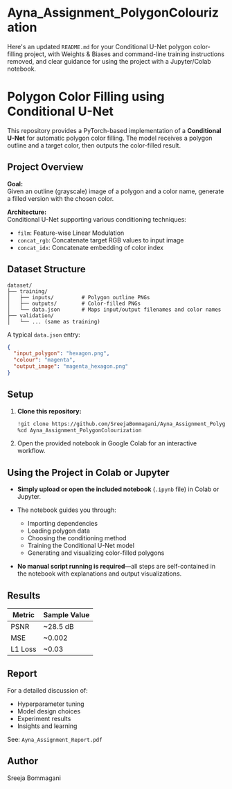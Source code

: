 # Ayna_Assignment_PolygonColourization
Here's an updated `README.md` for your Conditional U-Net polygon color-filling project, with Weights & Biases and command-line training instructions removed, and clear guidance for using the project with a Jupyter/Colab notebook.

#  Polygon Color Filling using Conditional U-Net

This repository provides a PyTorch-based implementation of a **Conditional U-Net** for automatic polygon color filling. The model receives a polygon outline and a target color, then outputs the color-filled result.

##  Project Overview

**Goal:**  
Given an outline (grayscale) image of a polygon and a color name, generate a filled version with the chosen color.

**Architecture:**  
Conditional U-Net supporting various conditioning techniques:
- `film`: Feature-wise Linear Modulation
- `concat_rgb`: Concatenate target RGB values to input image
- `concat_idx`: Concatenate embedding of color index

##  Dataset Structure

```
dataset/
├── training/
│   ├── inputs/         # Polygon outline PNGs
│   ├── outputs/        # Color-filled PNGs
│   └── data.json       # Maps input/output filenames and color names
├── validation/
│   └── ... (same as training)
```
A typical `data.json` entry:
```json
{
  "input_polygon": "hexagon.png",
  "colour": "magenta",
  "output_image": "magenta_hexagon.png"
}
```

##  Setup

1. **Clone this repository:**
   ```bash
   !git clone https://github.com/SreejaBommagani/Ayna_Assignment_PolygonColourization.git
   %cd Ayna_Assignment_PolygonColourization

   ```
2.  Open the provided notebook in Google Colab for an interactive workflow.

##  Using the Project in Colab or Jupyter

- **Simply upload or open the included notebook** (`.ipynb` file) in Colab or Jupyter.
- The notebook guides you through:
  - Importing dependencies
  - Loading polygon data
  - Choosing the conditioning method
  - Training the Conditional U-Net model
  - Generating and visualizing color-filled polygons
  
- **No manual script running is required**—all steps are self-contained in the notebook with explanations and output visualizations.

##  Results

| Metric   | Sample Value |
|----------|--------------|
| PSNR     | ~28.5 dB     |
| MSE      | ~0.002       |
| L1 Loss  | ~0.03        |

##  Report

For a detailed discussion of:
- Hyperparameter tuning
- Model design choices
- Experiment results
- Insights and learning

See: `Ayna_Assignment_Report.pdf`

## Author
Sreeja Bommagani
